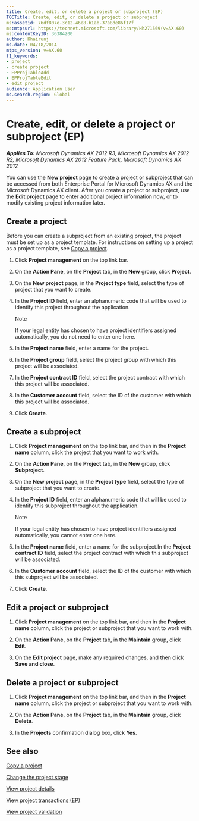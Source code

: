 ```yaml
---
title: Create, edit, or delete a project or subproject (EP)
TOCTitle: Create, edit, or delete a project or subproject
ms:assetid: 76df807e-3c12-46e8-b1ab-37a8de86f17f
ms:mtpsurl: https://technet.microsoft.com/library/Hh271569(v=AX.60)
ms:contentKeyID: 36384200
author: Khairunj
ms.date: 04/18/2014
mtps_version: v=AX.60
f1_keywords:
- project
- create project
- EPProjTableAdd
- EPProjTableEdit
- edit project
audience: Application User
ms.search.region: Global
---
```


# Create, edit, or delete a project or subproject (EP) 


_**Applies To:** Microsoft Dynamics AX 2012 R3, Microsoft Dynamics AX 2012 R2, Microsoft Dynamics AX 2012 Feature Pack, Microsoft Dynamics AX 2012_

You can use the **New project** page to create a project or subproject that can be accessed from both Enterprise Portal for Microsoft Dynamics AX and the Microsoft Dynamics AX client. After you create a project or subproject, use the **Edit project** page to enter additional project information now, or to modify existing project information later.

## Create a project

Before you can create a subproject from an existing project, the project must be set up as a project template. For instructions on setting up a project as a project template, see [Copy a project](copy-a-project.md).

1.  Click **Project management** on the top link bar.

2.  On the **Action Pane**, on the **Project** tab, in the **New** group, click **Project**.

3.  On the **New project** page, in the **Project type** field, select the type of project that you want to create.

4.  In the **Project ID** field, enter an alphanumeric code that will be used to identify this project throughout the application.
    

    > [!NOTE]
    > <P>If your legal entity has chosen to have project identifiers assigned automatically, you do not need to enter one here.</P>



5.  In the **Project name** field, enter a name for the project.

6.  In the **Project group** field, select the project group with which this project will be associated.

7.  In the **Project contract ID** field, select the project contract with which this project will be associated.

8.  In the **Customer account** field, select the ID of the customer with which this project will be associated.

9.  Click **Create**.

## Create a subproject

1.  Click **Project management** on the top link bar, and then in the **Project name** column, click the project that you want to work with.

2.  On the **Action Pane**, on the **Project** tab, in the **New** group, click **Subproject**.

3.  On the **New project** page, in the **Project type** field, select the type of subproject that you want to create.

4.  In the **Project ID** field, enter an alphanumeric code that will be used to identify this subproject throughout the application.
    

    > [!NOTE]
    > <P>If your legal entity has chosen to have project identifiers assigned automatically, you cannot enter one here.</P>



5.  In the **Project name** field, enter a name for the subproject.In the **Project contract ID** field, select the project contract with which this subproject will be associated.

6.  In the **Customer account** field, select the ID of the customer with which this subproject will be associated.

7.  Click **Create**.

## Edit a project or subproject

1.  Click **Project management** on the top link bar, and then in the **Project name** column, click the project or subproject that you want to work with.

2.  On the **Action Pane**, on the **Project** tab, in the **Maintain** group, click **Edit**.

3.  On the **Edit project** page, make any required changes, and then click **Save and close**.

## Delete a project or subproject

1.  Click **Project management** on the top link bar, and then in the **Project name** column, click the project or subproject that you want to work with.

2.  On the **Action Pane**, on the **Project** tab, in the **Maintain** group, click **Delete**.

3.  In the **Projects** confirmation dialog box, click **Yes**.

## See also

[Copy a project](copy-a-project.md)

[Change the project stage](change-the-project-stage.md)

[View project details](view-project-details.md)

[View project transactions (EP)](view-project-transactions-ep.md)

[View project validation](view-project-validation.md)

  


